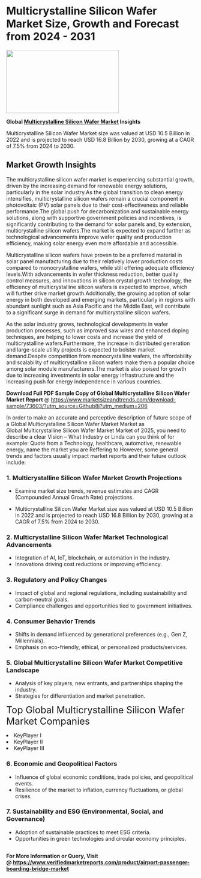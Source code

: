 <H1>Multicrystalline Silicon Wafer Market Size, Growth and Forecast from 2024 - 2031</H1><img class="aligncenter size-medium wp-image-584254" src="https://thirdeyenews.in/wp-content/uploads/2024/09/Global-Market-Research-300x168.jpeg" alt="" width="300" height="168" /><p><strong>Global&nbsp;<a href="https://www.marketsizeandtrends.com/download-sample/73603/?utm_source=Github8j?utm_medium=206">Multicrystalline Silicon Wafer Market</a> Insights</strong></p><p>Multicrystalline Silicon Wafer Market size was valued at USD 10.5 Billion in 2022 and is projected to reach USD 16.8 Billion by 2030, growing at a CAGR of 7.5% from 2024 to 2030.</p><p><h2>Market Growth Insights</h2> <p>The multicrystalline silicon wafer market is experiencing substantial growth, driven by the increasing demand for renewable energy solutions, particularly in the solar industry.As the global transition to clean energy intensifies, multicrystalline silicon wafers remain a crucial component in photovoltaic (PV) solar panels due to their cost-effectiveness and reliable performance.The global push for decarbonization and sustainable energy solutions, along with supportive government policies and incentives, is significantly contributing to the demand for solar panels and, by extension, multicrystalline silicon wafers.The market is expected to expand further as technological advancements improve wafer quality and production efficiency, making solar energy even more affordable and accessible.</p> <p>Multicrystalline silicon wafers have proven to be a preferred material in solar panel manufacturing due to their relatively lower production costs compared to monocrystalline wafers, while still offering adequate efficiency levels.With advancements in wafer thickness reduction, better quality control measures, and innovations in silicon crystal growth technology, the efficiency of multicrystalline silicon wafers is expected to improve, which will further drive market growth.Additionally, the growing adoption of solar energy in both developed and emerging markets, particularly in regions with abundant sunlight such as Asia Pacific and the Middle East, will contribute to a significant surge in demand for multicrystalline silicon wafers.</p> <p>As the solar industry grows, technological developments in wafer production processes, such as improved saw wires and enhanced doping techniques, are helping to lower costs and increase the yield of multicrystalline wafers.Furthermore, the increase in distributed generation and large-scale utility projects is expected to bolster market demand.Despite competition from monocrystalline wafers, the affordability and scalability of multicrystalline silicon wafers make them a popular choice among solar module manufacturers.The market is also poised for growth due to increasing investments in solar energy infrastructure and the increasing push for energy independence in various countries.</p> <p><span class=""><strong>Download Full PDF Sample Copy of Global Multicrystalline Silicon Wafer Market Report</strong> @ <a href="https://www.marketsizeandtrends.com/download-sample/73603/?utm_source=Github8j?utm_medium=206" target="_blank">https://www.marketsizeandtrends.com/download-sample/73603/?utm_source=Github8j?utm_medium=206</a></span></p><p>In order to make an accurate and perceptive description of future scope of a Global&nbsp;Multicrystalline Silicon Wafer Market Market as Global&nbsp;Multicrystalline Silicon Wafer Market Market of 2025, you need to describe a clear Vision &ndash; What Industry or Linda can you think of for example: Quote from a Technology, healthcare, automotive, renewable energy, name the market you are Reffering to.However, some general trends and factors usually impact market reports and their future outlook include:</p><h3>1.&nbsp;<strong>Multicrystalline Silicon Wafer Market Growth Projections</strong></h3><ul><li>Examine market size trends, revenue estimates and CAGR (Compounded Annual Growth Rate) projections.</li><li><p>Multicrystalline Silicon Wafer Market size was valued at USD 10.5 Billion in 2022 and is projected to reach USD 16.8 Billion by 2030, growing at a CAGR of 7.5% from 2024 to 2030.</p></li></ul><h3>2.&nbsp;<strong>Multicrystalline Silicon Wafer Market Technological Advancements</strong></h3><ul><li>Integration of AI, IoT, blockchain, or automation in the industry.</li><li>Innovations driving cost reductions or improving efficiency.</li></ul><h3>3.&nbsp;<strong>Regulatory and Policy Changes</strong></h3><ul><li>Impact of global and regional regulations, including sustainability and carbon-neutral goals.</li><li>Compliance challenges and opportunities tied to government initiatives.</li></ul><h3>4.&nbsp;<strong>Consumer Behavior Trends</strong></h3><ul><li>Shifts in demand influenced by generational preferences (e.g., Gen Z, Millennials).</li><li>Emphasis on eco-friendly, ethical, or personalized products/services.</li></ul><h3>5.&nbsp;<strong>Global Multicrystalline Silicon Wafer Market Competitive Landscape</strong></h3><ul><li>Analysis of key players, new entrants, and partnerships shaping the industry.</li><li>Strategies for differentiation and market penetration.</li></ul><p data-pm-slice="1 1 []"><span style="color: inherit; font-family: inherit; font-size: 25px;">Top Global Multicrystalline Silicon Wafer Market Companies</span></p><div class="" data-test-id=""><p><li>KeyPlayer I</li><li> KeyPlayer II</li><li> KeyPlayer III</li></p></div><h3>6.&nbsp;<strong>Economic and Geopolitical Factors</strong></h3><ul><li>Influence of global economic conditions, trade policies, and geopolitical events.</li><li>Resilience of the market to inflation, currency fluctuations, or global crises.</li></ul><h3>7.&nbsp;<strong>Sustainability and ESG (Environmental, Social, and Governance)</strong></h3><ul><li>Adoption of sustainable practices to meet ESG criteria.</li><li>Opportunities in green technologies and circular economy principles.</li></ul><h2><strong style="font-size: 14px;">For More Information or Query, Visit @&nbsp;</strong><a style="background-color: #ffffff; font-size: 14px;" href="https://www.marketsizeandtrends.com/report/multicrystalline-silicon-wafer-market/" target="_blank">https://www.verifiedmarketreports.com/product/airport-passenger-boarding-bridge-market</a></h2>